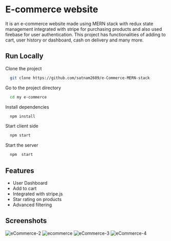 
# E-commerce website

It is an e-commerce website made using MERN stack with redux state management integrated with stripe for purchasing products and also used firebase for user authentication.
This project has functionalities of adding to cart, user history or dashboard, cash on delivery and many more.


## Run Locally

Clone the project

```bash
  git clone https://github.com/satnam2609/e-Commerce-MERN-stack
```

Go to the project directory

```bash
  cd my e-commerce
```

Install dependencies

```bash
  npm install
```
Start client side 
```bash
  npm start
```

Start the server

```bash
  npm  start
```


## Features

- User Dashboard
- Add to cart
- Integrated with stripe.js
- Star rating on products
- Advanced filtering 


## Screenshots
![eCommerce-2](https://github.com/satnam2609/e-Commerce-MERN-stack/assets/115262263/1c43b4d8-d480-4954-a7f8-e8b51a165de1)
![ecommerce](https://github.com/satnam2609/e-Commerce-MERN-stack/assets/115262263/12a34272-6f7e-4d89-9912-d4d532feb2d2)
![eCommerce-3](https://github.com/satnam2609/e-Commerce-MERN-stack/assets/115262263/755fc203-8e43-4f49-a2f4-a92472857063)
![eCommerce-4](https://github.com/satnam2609/e-Commerce-MERN-stack/assets/115262263/5c320106-a77c-41d9-a9f6-bf294576af10)


